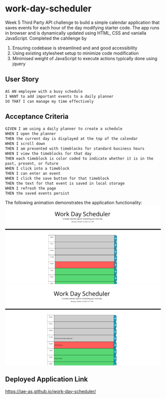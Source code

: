 # work-day-scheduler
Week 5 Third Party API challenge to build a simple calendar application that saves events for each hour of the day modifying starter code. The app runs in browser and is dynamically updated using HTML, CSS and vanialla JavaScript. Completed the cahllenge by
1. Ensuring codebase is streamlined and and good accessibility
2. Using existing stylesheet setup to minimize code modification
3. Minimised weight of JavaScript to execute actions typically done using jquery


## User Story
```
AS AN employee with a busy schedule
I WANT to add important events to a daily planner
SO THAT I can manage my time effectively
```


## Acceptance Criteria
```
GIVEN I am using a daily planner to create a schedule
WHEN I open the planner
THEN the current day is displayed at the top of the calendar
WHEN I scroll down
THEN I am presented with timeblocks for standard business hours
WHEN I view the timeblocks for that day
THEN each timeblock is color coded to indicate whether it is in the past, present, or future
WHEN I click into a timeblock
THEN I can enter an event
WHEN I click the save button for that timeblock
THEN the text for that event is saved in local storage
WHEN I refresh the page
THEN the saved events persist
```

The following animation demonstrates the application functionality:
![Image of Blank Workday Scheduler](./images/workday-blank.png)
![Image of Filled Workday Scheduler](./images/workday-filled.png)

## Deployed Application Link
https://jae-as.github.io/work-day-scheduler/
